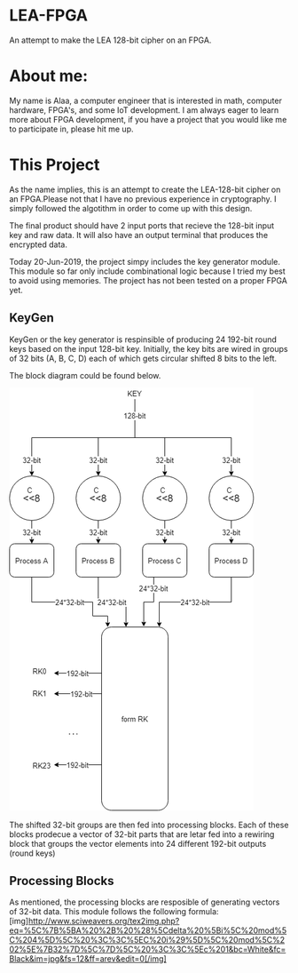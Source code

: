 # LEA-FPGA
An attempt to make the LEA 128-bit cipher on an FPGA.

# About me:
My name is Alaa, a computer engineer that is interested in math, computer hardware, FPGA's, and some IoT development. 
I am always eager to learn more about FPGA development, if you have a project that you would like me to participate in, please hit me up.

# This Project
As the name implies, this is an attempt to create the LEA-128-bit cipher on an FPGA.Please not that I have no previous experience in cryptography. I simply followed the algotithm in order to come up with this design. 

The final product should have 2 input ports that recieve the 128-bit input key and raw data. It will also have an output terminal that produces the encrypted data.

Today 20-Jun-2019, the project simpy includes the key generator module. This module so far only include combinational logic because I tried my best to avoid using memories. The project has not been tested on a proper FPGA yet.  

## KeyGen
KeyGen or the key generator is respinsible of producing 24 192-bit round keys based on the input 128-bit key. Initially, the key bits are wired in groups of 32 bits (A, B, C, D) each of which gets circular shifted 8 bits to the left.

The block diagram could be found below.

![alt text](https://raw.githubusercontent.com/LadonAl/LEA-FPGA/master/LEA-FPGA-KeyGenerator.png?token=AFVCXHIUV3MIH7H76BH4ETC5BN63S)

The shifted 32-bit groups are then fed into processing blocks. Each of these blocks prodecue a vector of 32-bit parts that are letar fed into a rewiring block that groups the vector elements into 24 different 192-bit outputs (round keys)

## Processing Blocks
As mentioned, the processing blocks are resposible of generating vectors of 32-bit data.
This module follows the following formula: 
[img]http://www.sciweavers.org/tex2img.php?eq=%5C%7B%5BA%20%2B%20%28%5Cdelta%20%5Bi%5C%20mod%5C%204%5D%5C%20%3C%3C%5EC%20i%29%5D%5C%20mod%5C%202%5E%7B32%7D%5C%7D%5C%20%3C%3C%5Ec%201&bc=White&fc=Black&im=jpg&fs=12&ff=arev&edit=0[/img]

